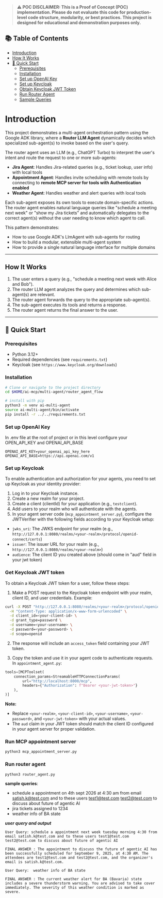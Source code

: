 > **⚠️ POC DISCLAIMER: This is a Proof of Concept (POC) implementation. Please do not evaluate this code for production-level code structure, modularity, or best practices. This project is designed for educational and demonstration purposes only.**

## 📚 Table of Contents

- [Introduction](#introduction)
- [How It Works](#how-it-works)
- [🚀 Quick Start](#-quick-start)
  - [Prerequisites](#prerequisites)
  - [Installation](#installation)
  - [Set up OpenAI Key](#set-up-openai-key)
  - [Set up Keycloak](#set-up-keycloak)
  - [Obtain Keycloak JWT Token](#obtain-keycloak-jwt-token)
  - [Run Router Agent](#run-router-agent)
  - [Sample Queries](#sample-queries)


# Introduction

This project demonstrates a multi-agent orchestration pattern using the Google ADK library, where a **Router LLM Agent** dynamically decides which specialized sub-agent(s) to invoke based on the user's query.

The router agent uses an LLM (e.g., ChatGPT Turbo) to interpret the user's intent and route the request to one or more sub-agents:

- **Jira Agent**: Handles Jira-related queries (e.g., ticket lookup, user info) with local tools
- **Appointment Agent**: Handles invite scheduling with remote tools by connecting to **remote MCP server for tools with Authentication enabled**
- **Weather Agent**: Handles weather and alert queries with local tools

Each sub-agent exposes its own tools to execute domain-specific actions. The router agent enables natural language queries like "schedule a meeting next week" or "show my Jira tickets" and automatically delegates to the correct agent(s) without the user needing to know which agent to call.

This pattern demonstrates:
- How to use Google ADK's LlmAgent with sub-agents for routing
- How to build a modular, extensible multi-agent system
- How to provide a single natural language interface for multiple domains

---

## How It Works

1. The user enters a query (e.g., "schedule a meeting next week with Alice and Bob").
2. The router LLM agent analyzes the query and determines which sub-agent(s) are relevant.
3. The router agent forwards the query to the appropriate sub-agent(s).
4. The sub-agent executes its tools and returns a response.
5. The router agent returns the final answer to the user.

---


## 🚀 Quick Start

### Prerequisites

- Python 3.12+
- Required dependencies (see `requirements.txt`)
- Keycloak (see `https://www.keycloak.org/downloads`)

### Installation 

```bash
# Clone or navigate to the project directory
cd $HOME/ai-mcp/multi-agent/router_agent_flow

# install with pip
python3 -m venv ai-multi-agent
source ai-multi-agent/bin/activate
pip install -r ../../requirements.txt

```

### Set up OpenAI Key
In .env file at the root of project or in this level configure your OPEN_API_KEY and OPENAI_API_BASE
```
OPENAI_API_KEY=your_openai_api_key_here
OPENAI_API_BASE=https://api.openai.com/v1
```

### Set up Keycloak

To enable authentication and authorization for your agents, you need to set up Keycloak as your identity provider:

1. Log in to your Keycloak instance.
2. Create a new realm for your project.
3. Create a client (clientId) for your application (e.g., `testclient`).
4. Add users to your realm who will authenticate with the agents.
5. In your agent server code (`mcp_appointment_server.py`), configure the JWTVerifier with the following fields according to your Keycloak setup:
  - `jwks_uri`: The JWKS endpoint for your realm (e.g., `http://127.0.0.1:8080/realms/<your-realm>/protocol/openid-connect/certs`)
  - `issuer`: The issuer URL for your realm (e.g., `http://127.0.0.1:8080/realms/<your-realm>`)
  - `audience`: The client ID you created above (should come in "aud" field in your jwt token)

### Get Keycloak JWT token 

To obtain a Keycloak JWT token for a user, follow these steps:

1. Make a POST request to the Keycloak token endpoint with your realm, client ID, and user credentials. Example:

```bash
curl -X POST "http://127.0.0.1:8080/realms/<your-realm>/protocol/openid-connect/token" \
  -H "Content-Type: application/x-www-form-urlencoded" \
  -d client_id=<your-client-id> \
  -d grant_type=password \
  -d username=<your-username> \
  -d password=<your-password> \
  -d scope=openid
```

2. The response will include an `access_token` field containing your JWT token.

3. Copy the token and use it in your agent code to authenticate requests. In `appointment_agent.py`:

```python
tools=[MCPToolset(
    connection_params=StreamableHTTPConnectionParams(
        url="http://localhost:8000/mcp",
        headers={"Authorization": f"Bearer <your-jwt-token>"}
    ),
)]
```

**Note:**
- Replace `<your-realm>`, `<your-client-id>`, `<your-username>`, `<your-password>`, and `<your-jwt-token>` with your actual values.
- The `aud` claim in your JWT token should match the client ID configured in your agent server for proper validation.


### Run MCP appointment server

```bash
python3 mcp_appointment_server.py
```

### Run router agent

```bash
python3 router_agent.py
```

**sample queries**:
- schedule a appointment on 4th sept 2026 at 4:30 am  from email satish.k@test.com and to these users test1@test.com test2@test.com to discuss about future of agentic AI
- jira tickets assigned to 1234
- weather info of BA state

***user query and output***
```
User Query: schedule a appointment next week tuesday morning 4:30 from email satish.k@test.com and to these users test1@test.com test2@test.com to discuss about future of agentic AI

FINAL ANSWER : The appointment to discuss the future of agentic AI has been successfully scheduled for September 9, 2025, at 4:30 AM. The attendees are test1@test.com and test2@test.com, and the organizer's email is satish.k@test.com.

User Query:  weather info of BA state

FINAL ANSWER : The current weather alert for BA (Bavaria) state includes a severe thunderstorm warning. You are advised to take cover immediately. The severity of this weather condition is marked as severe.

```